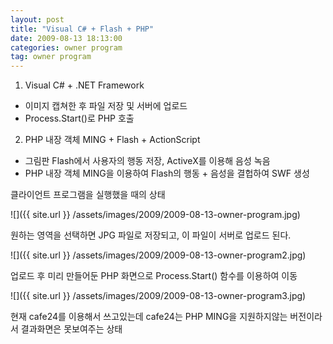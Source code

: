 ```yaml
---
layout: post
title: "Visual C# + Flash + PHP"
date: 2009-08-13 18:13:00
categories: owner program
tag: owner program
---
```


1. Visual C# + .NET Framework
 - 이미지 캡쳐한 후 파일 저장 및 서버에 업로드
 - Process.Start()로 PHP 호출

2. PHP 내장 객체 MING + Flash + ActionScript
 - 그림판 Flash에서 사용자의 행동 저장, ActiveX를 이용해 음성 녹음
 - PHP 내장 객체 MING을 이용하여 Flash의 행동 + 음성을 결헙하여 SWF 생성

클라이언트 프로그램을 실행했을 때의 상태

![]({{ site.url }} /assets/images/2009/2009-08-13-owner-program.jpg)

원하는 영역을 선택하면 JPG 파일로 저장되고, 이 파일이 서버로 업로드 된다.

![]({{ site.url }} /assets/images/2009/2009-08-13-owner-program2.jpg)

업로드 후 미리 만들어둔 PHP 화면으로 Process.Start() 함수를 이용하여 이동

![]({{ site.url }} /assets/images/2009/2009-08-13-owner-program3.jpg)

현재 cafe24를 이용해서 쓰고있는데  cafe24는 PHP MING을 지원하지않는 버전이라서
결과화면은 못보여주는 상태
